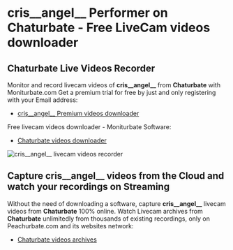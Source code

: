 # cris__angel__ Performer on Chaturbate - Free LiveCam videos downloader

## Chaturbate Live Videos Recorder

Monitor and record livecam videos of **cris__angel__** from **Chaturbate** with Moniturbate.com
Get a premium trial for free by just and only registering with your Email address:
* [cris__angel__ Premium videos downloader](https://moniturbate.com/request-demo-licence-key.html)

Free livecam videos downloader - Moniturbate Software:
* [Chaturbate videos downloader](https://moniturbate.com/moniturbate-download-software.html)

![cris__angel__ livecam videos recorder](https://peachurnet.com/templates/moniturbate-software.png)


## Capture cris__angel__ videos from the Cloud and watch your recordings on Streaming

Without the need of downloading a software, capture **cris__angel__** livecam videos from **Chaturbate** 100% online.
Watch Livecam archives from **Chaturbate** unlimitedly from thousands of existing recordings, only on Peachurbate.com and its websites network:
* [Chaturbate videos archives](https://peachurnet.com/)